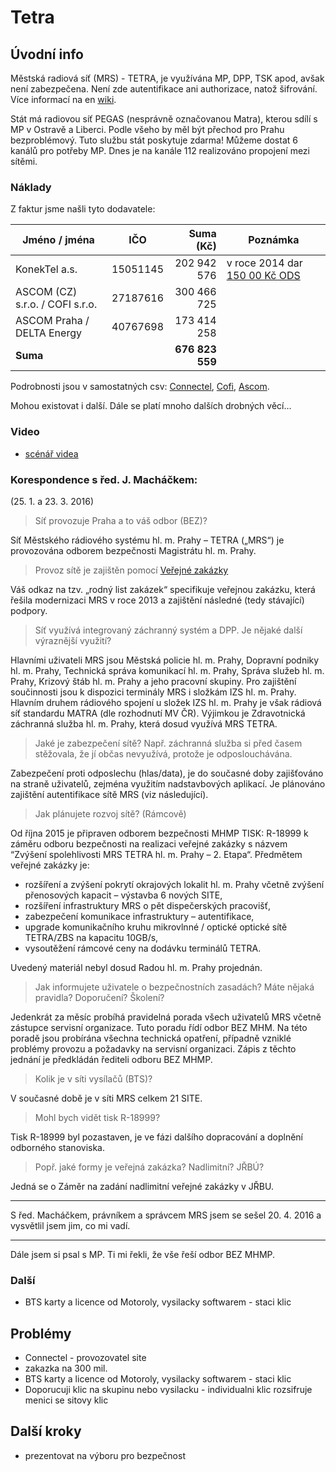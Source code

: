 # Tetra

## Úvodní info

Městská radiová síť (MRS) - TETRA, je využívána MP, DPP, TSK apod, avšak není zabezpečena. Není zde autentifikace ani authorizace, natož šifrování. Více informací na en [wiki][tetra].

Stát má radiovou síť PEGAS (nesprávně označovanou Matra), kterou sdílí s MP v Ostravě a Liberci. Podle všeho by měl být přechod pro Prahu bezproblémový. Tuto službu stát poskytuje zdarma! Můžeme dostat 6 kanálů pro potřeby MP. Dnes je na kanále 112 realizováno propojení mezi sítěmi.

### Náklady

Z faktur jsme našli tyto dodavatele:

| Jméno / jména                   | IČO      | Suma (Kč)       | Poznámka                             |
|---------------------------------|----------|----------------:|--------------------------------------|
| KonekTel a.s.                   | 15051145 |    202 942 576  | v roce 2014 dar [150 00 Kč ODS][dar] |
| ASCOM (CZ) s.r.o. / COFI s.r.o. | 27187616 |    300 466 725  | |
| ASCOM Praha / DELTA Energy      | 40767698 |    173 414 258  | |
| **Suma**                        |          | **676 823 559** | |

Podrobnosti jsou v samostatných csv: [Connectel](faktury_konektel.csv), [Cofi](./faktury_cofi.csv), [Ascom](./ascom.csv).

Mohou existovat i další. Dále se platí mnoho dalších drobných věcí...

### Video

- [scénář videa](./video.md)

### Korespondence s řed. J. Macháčkem:

(25. 1. a 23. 3. 2016)

> Síť provozuje Praha a to váš odbor (BEZ)?

Síť Městského rádiového systému hl. m. Prahy – TETRA („MRS“) je provozována odborem bezpečnosti Magistrátu hl. m. Prahy.

> Provoz sítě je zajištěn pomocí [Veřejné zakázky](http://www.praha.eu/jnp/cz/o_meste/finance/rodne_listy_zakazek/index.html?zakazkaId=141453)

Váš odkaz na tzv. „rodný list zakázek“ specifikuje veřejnou zakázku, která řešila modernizaci MRS  v roce 2013 a zajištění následné (tedy stávající) podpory.

> Síť využívá integrovaný záchranný systém a DPP. Je nějaké další výraznější využití?

Hlavními uživateli MRS jsou Městská policie hl. m. Prahy, Dopravní podniky hl. m. Prahy, Technická správa komunikací hl. m. Prahy, Správa služeb hl. m. Prahy, Krizový štáb hl. m. Prahy a jeho pracovní skupiny.  Pro zajištění součinnosti jsou k dispozici terminály MRS i složkám IZS hl. m. Prahy.  Hlavním druhem rádiového spojení u složek IZS hl. m. Prahy je však rádiová síť standardu MATRA (dle rozhodnutí MV ČR). Výjimkou je Zdravotnická záchranná služba hl. m. Prahy, která dosud využívá MRS TETRA.

> Jaké je zabezpečení sítě? Např. záchranná služba si před časem stěžovala, že jí občas nevyužívá, protože je odposlouchávána.

Zabezpečení proti odposlechu (hlas/data), je do současné doby zajišťováno na straně uživatelů, zejména využitím nadstavbových aplikací. Je plánováno zajištění autentifikace sítě MRS (viz následující).

> Jak plánujete rozvoj sítě? (Rámcově)

Od října 2015 je připraven odborem bezpečnosti MHMP TISK: R-18999 k záměru odboru bezpečnosti na realizaci veřejné zakázky s názvem “Zvýšení spolehlivosti MRS TETRA hl. m. Prahy – 2. Etapa“. Předmětem veřejné zakázky je:

- rozšíření a zvýšení pokrytí okrajových lokalit hl. m. Prahy včetně zvýšení přenosových kapacit – výstavba 6 nových SITE,
- rozšíření infrastruktury MRS o pět dispečerských pracovišť,
- zabezpečení komunikace infrastruktury – autentifikace,
- upgrade komunikačního kruhu mikrovlnné / optické optické sítě TETRA/ZBS na kapacitu 10GB/s,
- vysoutěžení rámcové ceny na dodávku terminálů TETRA.

Uvedený materiál nebyl dosud Radou hl. m. Prahy projednán.

> Jak informujete uživatele o bezpečnostních zasadách? Máte nějaká pravidla? Doporučení? Školení?

Jedenkrát za měsíc probíhá pravidelná porada všech uživatelů MRS včetně zástupce servisní organizace. Tuto poradu řídí odbor BEZ MHM. Na této poradě jsou probírána všechna technická opatření, případně vzniklé problémy provozu a požadavky na servisní organizaci. Zápis z těchto jednání je předkládán řediteli odboru BEZ MHMP.

> Kolik je v síti vysílačů (BTS)?

V současné době je v síti MRS celkem 21 SITE.

> Mohl bych vidět tisk R-18999?

Tisk R-18999 byl pozastaven,  je ve fázi dalšího dopracování a doplnění odborného stanoviska.

> Popř. jaké formy je veřejná zakázka? Nadlimitní? JŘBÚ?

Jedná se o Záměr na zadání nadlimitní veřejné zakázky v JŘBU.

---

S řed. Macháčkem, právníkem a správcem MRS jsem se sešel 20. 4. 2016 a vysvětlil jsem jim, co mi vadí.

---

Dále jsem si psal s MP. Ti mi řekli, že vše řeší odbor BEZ MHMP.


### Další

- BTS karty a licence od Motoroly, vysilacky softwarem - staci klic

## Problémy

- Connectel - provozovatel site
- zakazka na 300 mil.
- BTS karty a licence od Motoroly, vysilacky softwarem - staci klic
- Doporucuji klic na skupinu nebo vysilacku - individualni klic rozsifruje menici se sitovy klic

## Další kroky

- prezentovat na výboru pro bezpečnost

[dar]: http://www.politickefinance.cz/donor/view/514174
[tetra]: https://en.wikipedia.org/wiki/Terrestrial_Trunked_Radio
[RTL2832U]: https://www.google.cz/search?q=Realtek+RTL2832U&ie=utf-8&oe=utf-8&gws_rd=cr&ei=t8jWV6ewOoKnad24uKAK#q=Realtek+RTL2832U&tbm=shop
[connectel]: http://www.connectel-cz.com/

